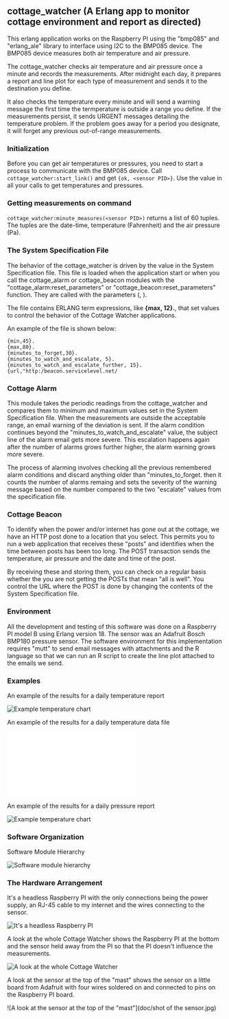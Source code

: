 ## cottage_watcher (A Erlang app to monitor cottage environment and report as directed)

This erlang application works on the Raspberry PI using the "bmp085" and "erlang_ale" library to interface using I2C to the BMP085 device. The BMP085 device measures both air temperature and air pressure.

The cottage_watcher checks air temperature and air pressure once a minute and records the measurements. After midnight each day, it prepares a report and line plot for each type of measurement and sends it to the destination you define.

It also checks the temperature every minute and will send a warning message the first time the termperature is outside a range you define. If the measurements persist, it sends URGENT messages detailing the temperature problem. If the problem goes away for a period you designate, it will forget any previous out-of-range measurements.

### Initialization

Before you can get air temperatures or pressures, you need to start a process to communicate with the BMP085 device. Call `cottage_watcher:start_link()` and get `{ok, <sensor PID>}`. Use the <sensor pid> value in all your calls to get temperatures and pressures.

### Getting measurements on command

`cottage_watcher:minute_measures(<sensor PID>)` returns a list of 60 tuples. The tuples are the date-time, temperature (Fahrenheit) and the air pressure (Pa).

### The System Specification File

The behavior of the cottage_watcher is driven by the value in the System Specification file. This file is loaded when the application start or when you call the cottage_alarm or cottage_beacon modules with the "cottage_alarm:reset_parameters" or "cottage_beacon:reset_parameters" function. They are called with the parameters (<PID of module>, <filename string for the System Specification file to load>).

The file contains ERLANG term expressions, like **{max, 12}.**, that set values to control the behavior of the Cottage Watcher applications.

An example of the file is shown below:

```
{min,45}.
{max,80}.
{minutes_to_forget,30}.
{minutes_to_watch_and_escalate, 5}.
{minutes_to_watch_and_escalate_further, 15}.
{url,"http:/beacon.servicelevel.net/
```

### Cottage Alarm

This module takes the periodic readings from the cottage_watcher and compares them to minimum and maximum values set in the System Specification file. When the measurements are outside the acceptable range, an email warning of the deviation is sent. If the alarm condition continues beyond the "minutes_to_watch_and_escalate" value, the subject line of the alarm email gets more severe. This escalation happens again after the number of alarms grows further higher, the alarm warning grows more severe.

The process of alarming involves checking all the previous remembered alarm conditions and discard anything older than "minutes_to_forget. then it counts the number of alarms remaing and sets the severity of the warning message based on the number compared to the two "escalate" values from the specification file.

### Cottage Beacon

To identify when the power and/or internet has gone out at the cottage, we have an HTTP post done to a location that you select. This permits you to run a web application that receives these "posts" and identifies when the time between posts has been too long. The POST transaction sends the temperature, air pressure and the date and time of the post.

By receiving these and storing them, you can check on a regular basis whether the you are not getting the POSTs that mean "all is well". You control the URL where the POST is done by changing the contents of the System Specification file. 

### Environment

All the development and testing of this software was done on a Raspberry PI model B using Erlang version 18. The sensor was an Adafruit Bosch BMP180 pressure sensor. The software environment for this implementation requires "mutt" to send email messages with attachments and the R language so that we can run an R script to create the line plot attached to the emails we send.

### Examples

An example of the results for a daily temperature report

![Example temperature chart](examples/temperature-plot-2016-01-03.png)


An example of the results for a daily temperature data file

![Example temperature chart](examples/temps.txt)

An example of the results for a daily pressure report

![Example temperature chart](examples/pressure-plot-2016-01-03.png)

### Software Organization

Software Module Hierarchy

![Software module hierarchy](doc/cottage_watcher_hierarchy.png)

### The Hardware Arrangement

It's a headless Raspberry PI with the only connections being the power supply, an RJ-45 cable to my internet and the wires connecting to the sensor.

![It's a headless Raspberry PI](doc/headless_cottage_watcher.jpg)

A look at the whole Cottage Watcher shows the Raspberry PI at the bottom and the sensor held away from the PI so that the PI doesn't influence the measurements.

![A look at the whole Cottage Watcher](doc/IMG_20160120_105745.jpg)

A look at the sensor at the top of the "mast" shows the sensor on a little board from Adafruit with four wires soldered on and connected to pins on the Raspberry PI board.

![A look at the sensor at the top of the "mast"](doc/shot of the sensor.jpg)
